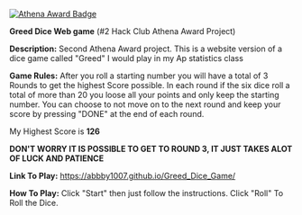 [![Athena Award Badge](https://img.shields.io/endpoint?url=https%3A%2F%2Faward.athena.hackclub.com%2Fapi%2Fbadge)](https://award.athena.hackclub.com?utm_source=readme)

<b>Greed Dice Web game</b> (#2 Hack Club Athena Award Project)

<b>Description:</b> Second Athena Award  project. This is a website version of a dice game called "Greed" I would play in my Ap statistics class

<b>Game Rules:</b> After you roll a starting number you will have a total of 3 Rounds to get the highest Score possible.
In each round if the six dice roll a total of more than 20 you loose all your points and only keep the starting number.
You can choose to not move on to the next round and keep your score by pressing "DONE" at the end of each round.

My Highest Score is <b>126</b>

<b>DON'T WORRY IT IS POSSIBLE TO GET TO ROUND 3, IT JUST TAKES ALOT OF LUCK AND PATIENCE</b>

<b>Link To Play:</b> https://abbby1007.github.io/Greed_Dice_Game/

<b>How To Play:</b> Click "Start" then just follow the instructions. Click "Roll" To Roll the Dice.





